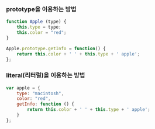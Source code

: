 ### prototype을 이용하는 방법

```js
function Apple (type) {
    this.type = type;
    this.color = "red";
}

Apple.prototype.getInfo = function() {
    return this.color + ' ' + this.type + ' apple';
};
```

### literal(리터럴)을 이용하는 방법

```js
var apple = {
    type: "macintosh",
    color: "red",
    getInfo: function () {
        return this.color + ' ' + this.type + ' apple';
    }
};
```
